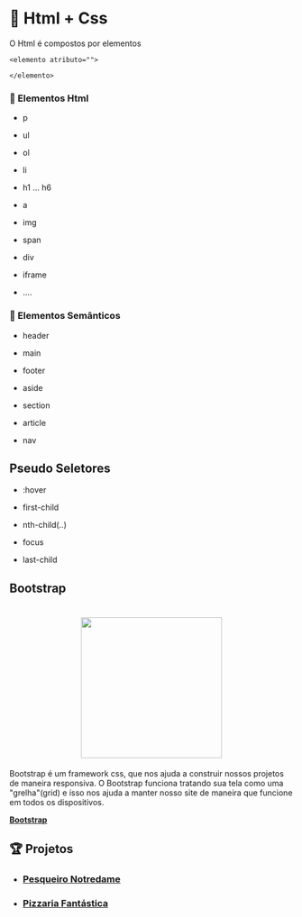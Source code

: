 # :school_satchel: Html + Css

O Html é compostos por elementos

```
<elemento atributo="">

</elemento>
```

### :pencil: Elementos Html

- p

- ul

- ol

- li

- h1 ... h6

- a

- img

- span

- div

- iframe

- ....

### :book: Elementos Semânticos

- header

- main

- footer

- aside

- section

- article

- nav

## Pseudo Seletores

- :hover

- first-child

- nth-child(..)

- focus

- last-child

## Bootstrap

<h1 align="center">
  <img src="https://getbootstrap.com.br/docs/4.1/assets/img/bootstrap-stack.png" width="250px" />
</h1>

Bootstrap é um framework css, que nos ajuda a construir nossos projetos de maneira responsiva.
O Bootstrap funciona tratando sua tela como uma "grelha"(grid) e isso nos ajuda a manter nosso site de maneira que funcione em todos os dispositivos.

[**Bootstrap**](https://getbootstrap.com.br/)

## :trophy: Projetos

- ### [Pesqueiro Notredame](https://github.com/Luuck4s/Full-Stack-DigitalHouse/tree/master/Html-Css/Pesqueiro-Notredame)

- ### [Pizzaria Fantástica](https://github.com/Luuck4s/Full-Stack-DigitalHouse/tree/master/Html-Css/Pizaria-Fantastica)
